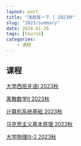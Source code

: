 ```yaml
---
layout: post
title: "浅收尾一下 | 2023秋"
slug: "2023/summary"
date: 2024-01-26
tags: [Course]
categories:
    - 课程
---
```


## 课程

[大学西班牙语Ⅰ 2023秋](https://jrhim.com/p/2023/espanol/)

[离散数学Ⅱ 2023秋](https://jrhim.com/p/2023/dm/)

[计算机系统基础 2023秋](https://jrhim.com/p/2023/ics/)

[马克思主义基本原理 2023秋]()

[大学物理Ⅲ-2 2023秋](https://jrhim.com/p/2023/physics/)